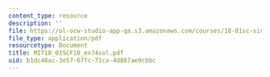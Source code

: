 ```yaml
---
content_type: resource
description: ''
file: https://ol-ocw-studio-app-qa.s3.amazonaws.com/courses/18-01sc-single-variable-calculus-fall-2010/b1dc48ac3e5767fc71ca4d887ae9cbbc_MIT18_01SCF10_ex74sol.pdf
file_type: application/pdf
resourcetype: Document
title: MIT18_01SCF10_ex74sol.pdf
uid: b1dc48ac-3e57-67fc-71ca-4d887ae9cbbc
---
```

